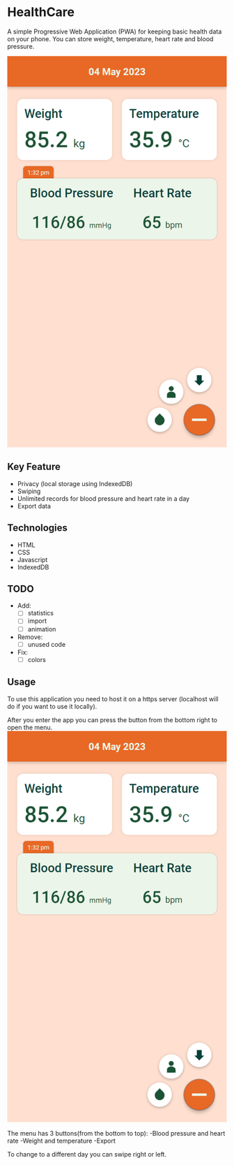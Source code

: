 # HealthCare
A simple Progressive Web Application (PWA) for keeping basic health data on your phone. You can store weight, temperature, heart rate  and blood pressure.

![Application Preview](/screenshot/HealthCare.png)

## Key Feature
- Privacy (local storage using IndexedDB)
- Swiping
- Unlimited records for blood pressure and heart rate in a day
- Export data

## Technologies
- HTML
- CSS
- Javascript
- IndexedDB

## TODO
- Add: 
  * [ ] statistics 
  * [ ] import
  * [ ] animation
- Remove:
  * [ ] unused code
- Fix:
  * [ ] colors 

## Usage
To use this application you need to host it on a https server (localhost will do if you want to use it locally).

After you enter the app you can press the button from the bottom right to open the menu.
![Application Preview](/screenshot/HealthCare.png)

The menu has 3 buttons(from the bottom to top):
-Blood pressure and heart rate
-Weight and temperature 
-Export

To change to a different day you can swipe right or left.
